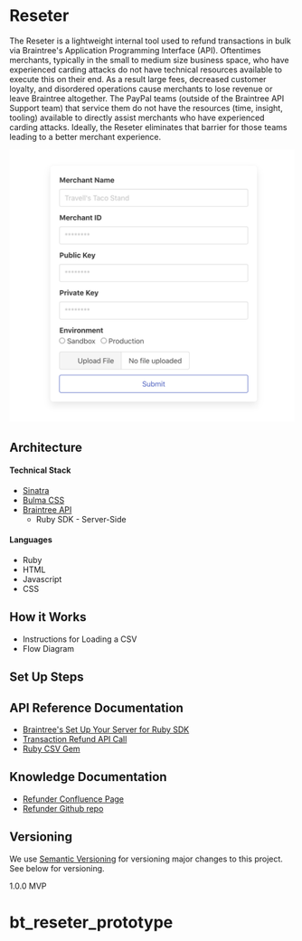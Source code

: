 # Reseter

The Reseter is a lightweight internal tool used to refund transactions in bulk via Braintree's Application Programming Interface (API). Oftentimes merchants, typically in the small to medium size business space, who have experienced carding attacks do not have technical resources available to execute this on their end. As a result large fees, decreased customer loyalty, and disordered operations cause merchants to lose revenue or leave Braintree altogether. The PayPal teams (outside of the Braintree API Support team) that service them do not have the resources (time, insight, tooling) available to directly assist merchants who have experienced carding attacks. Ideally, the Reseter eliminates that barrier for those teams leading to a better merchant experience.

![](https://github.com/travellw/bt_reseter_prototype/blob/main/public/images/Screen%20Shot%202021-10-20%20at%209.24.18%20AM.png?raw=true)

## Architecture

#### Technical Stack

* [Sinatra](http://sinatrarb.com/) 
* [Bulma CSS](https://bulma.io/) 
* [Braintree API](https://developer.paypal.com/braintree/docs/start/overview) 
  * Ruby SDK - Server-Side

#### Languages

* Ruby
* HTML
* Javascript
* CSS

## How it Works
* Instructions for Loading a CSV
* Flow Diagram

## Set Up Steps


## API Reference Documentation
* [Braintree's Set Up Your Server for Ruby SDK](https://developers.braintreepayments.com/start/hello-server/ruby)
* [Transaction Refund API Call](https://developer.paypal.com/braintree/docs/reference/request/transaction/refund)
* [Ruby CSV Gem](https://github.com/ruby/csv)

## Knowledge Documentation
* [Refunder Confluence Page](https://engineering.paypalcorp.com/confluence/display/SUP/Refunder)
* [Refunder Github repo](https://github.braintreeps.com/braintree/api-support/tree/master/tools/refunder) 


## Versioning

We use [Semantic Versioning](https://semver.org/) for versioning major changes to this project. See below for versioning.
 
1.0.0 MVP  

# bt_reseter_prototype
